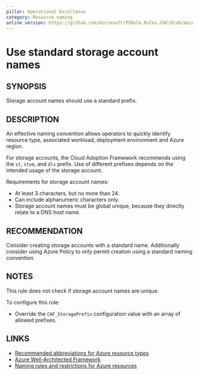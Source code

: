 ```yaml
---
pillar: Operational Excellence
category: Resource naming
online version: https://github.com/microsoft/PSRule.Rules.CAF/blob/main/docs/rules/en/CAF.Name.Storage.md
---
```


# Use standard storage account names

## SYNOPSIS

Storage account names should use a standard prefix.

## DESCRIPTION

An effective naming convention allows operators to quickly identify resource type, associated workload,
deployment environment and Azure region.

For storage accounts, the Cloud Adoption Framework recommends using the `st`, `stvm`, and `dls` prefix.
Use of different prefixes depends on the intended usage of the storage account.

Requirements for storage account names:

- At least 3 characters, but no more than 24.
- Can include alphanumeric characters only.
- Storage account names must be global unique, because they directly relate to a DNS host name.

## RECOMMENDATION

Consider creating storage accounts with a standard name.
Additionally consider using Azure Policy to only permit creation using a standard naming convention.

## NOTES

This rule does not check if storage account names are unique.

To configure this rule:

- Override the `CAF_StoragePrefix` configuration value with an array of allowed prefixes.

## LINKS

- [Recommended abbreviations for Azure resource types](https://docs.microsoft.com/azure/cloud-adoption-framework/ready/azure-best-practices/resource-abbreviations)
- [Azure Well-Architected Framework](https://docs.microsoft.com/en-gb/azure/architecture/framework/devops/app-design#tagging-and-resource-naming)
- [Naming rules and restrictions for Azure resources](https://docs.microsoft.com/en-us/azure/azure-resource-manager/management/resource-name-rules)
